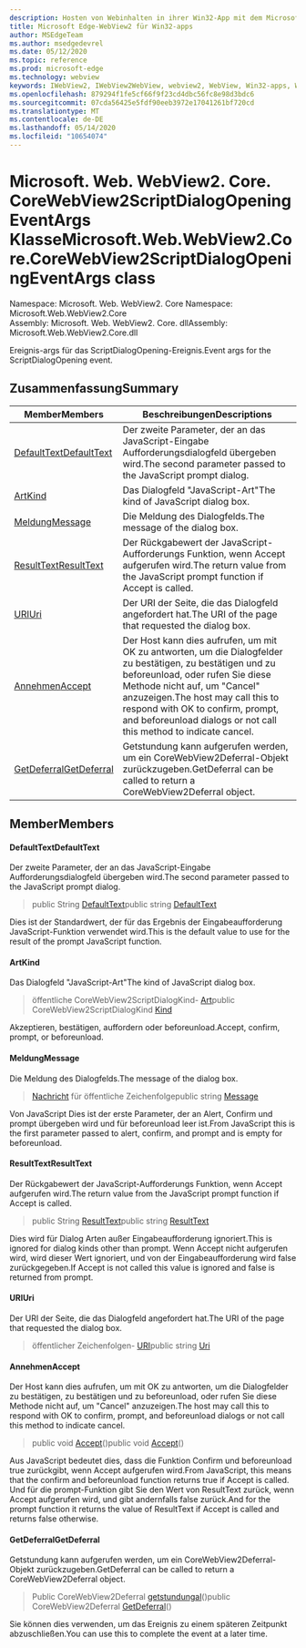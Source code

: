```yaml
---
description: Hosten von Webinhalten in ihrer Win32-App mit dem Microsoft Edge WebView2-Steuerelement
title: Microsoft Edge-WebView2 für Win32-apps
author: MSEdgeTeam
ms.author: msedgedevrel
ms.date: 05/12/2020
ms.topic: reference
ms.prod: microsoft-edge
ms.technology: webview
keywords: IWebView2, IWebView2WebView, webview2, WebView, Win32-apps, Win32, Edge, ICoreWebView2, ICoreWebView2Controller, Browser-Steuerelement, Edge-HTML
ms.openlocfilehash: 879294f1fe5cf66f9f23cd4dbc56fc8e98d3bdc6
ms.sourcegitcommit: 07cda56425e5fdf90eeb3972e17041261bf720cd
ms.translationtype: MT
ms.contentlocale: de-DE
ms.lasthandoff: 05/14/2020
ms.locfileid: "10654074"
---
```

# <span data-ttu-id="af644-104">Microsoft. Web. WebView2. Core. CoreWebView2ScriptDialogOpeningEventArgs Klasse</span><span class="sxs-lookup"><span data-stu-id="af644-104">Microsoft.Web.WebView2.Core.CoreWebView2ScriptDialogOpeningEventArgs class</span></span> 

<span data-ttu-id="af644-105">Namespace: Microsoft. Web. WebView2. Core </span><span class="sxs-lookup"><span data-stu-id="af644-105">Namespace: Microsoft.Web.WebView2.Core</span></span>\
<span data-ttu-id="af644-106">Assembly: Microsoft. Web. WebView2. Core. dll</span><span class="sxs-lookup"><span data-stu-id="af644-106">Assembly: Microsoft.Web.WebView2.Core.dll</span></span>

<span data-ttu-id="af644-107">Ereignis-args für das ScriptDialogOpening-Ereignis.</span><span class="sxs-lookup"><span data-stu-id="af644-107">Event args for the ScriptDialogOpening event.</span></span>

## <span data-ttu-id="af644-108">Zusammenfassung</span><span class="sxs-lookup"><span data-stu-id="af644-108">Summary</span></span>

 <span data-ttu-id="af644-109">Member</span><span class="sxs-lookup"><span data-stu-id="af644-109">Members</span></span>                        | <span data-ttu-id="af644-110">Beschreibungen</span><span class="sxs-lookup"><span data-stu-id="af644-110">Descriptions</span></span>
--------------------------------|---------------------------------------------
[<span data-ttu-id="af644-111">DefaultText</span><span class="sxs-lookup"><span data-stu-id="af644-111">DefaultText</span></span>](#defaulttext) | <span data-ttu-id="af644-112">Der zweite Parameter, der an das JavaScript-Eingabe Aufforderungsdialogfeld übergeben wird.</span><span class="sxs-lookup"><span data-stu-id="af644-112">The second parameter passed to the JavaScript prompt dialog.</span></span>
[<span data-ttu-id="af644-113">Art</span><span class="sxs-lookup"><span data-stu-id="af644-113">Kind</span></span>](#kind) | <span data-ttu-id="af644-114">Das Dialogfeld "JavaScript-Art"</span><span class="sxs-lookup"><span data-stu-id="af644-114">The kind of JavaScript dialog box.</span></span>
[<span data-ttu-id="af644-115">Meldung</span><span class="sxs-lookup"><span data-stu-id="af644-115">Message</span></span>](#message) | <span data-ttu-id="af644-116">Die Meldung des Dialogfelds.</span><span class="sxs-lookup"><span data-stu-id="af644-116">The message of the dialog box.</span></span>
[<span data-ttu-id="af644-117">ResultText</span><span class="sxs-lookup"><span data-stu-id="af644-117">ResultText</span></span>](#resulttext) | <span data-ttu-id="af644-118">Der Rückgabewert der JavaScript-Aufforderungs Funktion, wenn Accept aufgerufen wird.</span><span class="sxs-lookup"><span data-stu-id="af644-118">The return value from the JavaScript prompt function if Accept is called.</span></span>
[<span data-ttu-id="af644-119">URI</span><span class="sxs-lookup"><span data-stu-id="af644-119">Uri</span></span>](#uri) | <span data-ttu-id="af644-120">Der URI der Seite, die das Dialogfeld angefordert hat.</span><span class="sxs-lookup"><span data-stu-id="af644-120">The URI of the page that requested the dialog box.</span></span>
[<span data-ttu-id="af644-121">Annehmen</span><span class="sxs-lookup"><span data-stu-id="af644-121">Accept</span></span>](#accept) | <span data-ttu-id="af644-122">Der Host kann dies aufrufen, um mit OK zu antworten, um die Dialogfelder zu bestätigen, zu bestätigen und zu beforeunload, oder rufen Sie diese Methode nicht auf, um "Cancel" anzuzeigen.</span><span class="sxs-lookup"><span data-stu-id="af644-122">The host may call this to respond with OK to confirm, prompt, and beforeunload dialogs or not call this method to indicate cancel.</span></span>
[<span data-ttu-id="af644-123">GetDeferral</span><span class="sxs-lookup"><span data-stu-id="af644-123">GetDeferral</span></span>](#getdeferral) | <span data-ttu-id="af644-124">Getstundung kann aufgerufen werden, um ein CoreWebView2Deferral-Objekt zurückzugeben.</span><span class="sxs-lookup"><span data-stu-id="af644-124">GetDeferral can be called to return a CoreWebView2Deferral object.</span></span>

## <span data-ttu-id="af644-125">Member</span><span class="sxs-lookup"><span data-stu-id="af644-125">Members</span></span>

#### <span data-ttu-id="af644-126">DefaultText</span><span class="sxs-lookup"><span data-stu-id="af644-126">DefaultText</span></span> 

<span data-ttu-id="af644-127">Der zweite Parameter, der an das JavaScript-Eingabe Aufforderungsdialogfeld übergeben wird.</span><span class="sxs-lookup"><span data-stu-id="af644-127">The second parameter passed to the JavaScript prompt dialog.</span></span>

> <span data-ttu-id="af644-128">public String [DefaultText](#defaulttext)</span><span class="sxs-lookup"><span data-stu-id="af644-128">public string [DefaultText](#defaulttext)</span></span>

<span data-ttu-id="af644-129">Dies ist der Standardwert, der für das Ergebnis der Eingabeaufforderung JavaScript-Funktion verwendet wird.</span><span class="sxs-lookup"><span data-stu-id="af644-129">This is the default value to use for the result of the prompt JavaScript function.</span></span>

#### <span data-ttu-id="af644-130">Art</span><span class="sxs-lookup"><span data-stu-id="af644-130">Kind</span></span> 

<span data-ttu-id="af644-131">Das Dialogfeld "JavaScript-Art"</span><span class="sxs-lookup"><span data-stu-id="af644-131">The kind of JavaScript dialog box.</span></span>

> <span data-ttu-id="af644-132">öffentliche CoreWebView2ScriptDialogKind- [Art](#kind)</span><span class="sxs-lookup"><span data-stu-id="af644-132">public CoreWebView2ScriptDialogKind [Kind](#kind)</span></span>

<span data-ttu-id="af644-133">Akzeptieren, bestätigen, auffordern oder beforeunload.</span><span class="sxs-lookup"><span data-stu-id="af644-133">Accept, confirm, prompt, or beforeunload.</span></span>

#### <span data-ttu-id="af644-134">Meldung</span><span class="sxs-lookup"><span data-stu-id="af644-134">Message</span></span> 

<span data-ttu-id="af644-135">Die Meldung des Dialogfelds.</span><span class="sxs-lookup"><span data-stu-id="af644-135">The message of the dialog box.</span></span>

> <span data-ttu-id="af644-136">[Nachricht](#message) für öffentliche Zeichenfolge</span><span class="sxs-lookup"><span data-stu-id="af644-136">public string [Message](#message)</span></span>

<span data-ttu-id="af644-137">Von JavaScript Dies ist der erste Parameter, der an Alert, Confirm und prompt übergeben wird und für beforeunload leer ist.</span><span class="sxs-lookup"><span data-stu-id="af644-137">From JavaScript this is the first parameter passed to alert, confirm, and prompt and is empty for beforeunload.</span></span>

#### <span data-ttu-id="af644-138">ResultText</span><span class="sxs-lookup"><span data-stu-id="af644-138">ResultText</span></span> 

<span data-ttu-id="af644-139">Der Rückgabewert der JavaScript-Aufforderungs Funktion, wenn Accept aufgerufen wird.</span><span class="sxs-lookup"><span data-stu-id="af644-139">The return value from the JavaScript prompt function if Accept is called.</span></span>

> <span data-ttu-id="af644-140">public String [ResultText](#resulttext)</span><span class="sxs-lookup"><span data-stu-id="af644-140">public string [ResultText](#resulttext)</span></span>

<span data-ttu-id="af644-141">Dies wird für Dialog Arten außer Eingabeaufforderung ignoriert.</span><span class="sxs-lookup"><span data-stu-id="af644-141">This is ignored for dialog kinds other than prompt.</span></span> <span data-ttu-id="af644-142">Wenn Accept nicht aufgerufen wird, wird dieser Wert ignoriert, und von der Eingabeaufforderung wird false zurückgegeben.</span><span class="sxs-lookup"><span data-stu-id="af644-142">If Accept is not called this value is ignored and false is returned from prompt.</span></span>

#### <span data-ttu-id="af644-143">URI</span><span class="sxs-lookup"><span data-stu-id="af644-143">Uri</span></span> 

<span data-ttu-id="af644-144">Der URI der Seite, die das Dialogfeld angefordert hat.</span><span class="sxs-lookup"><span data-stu-id="af644-144">The URI of the page that requested the dialog box.</span></span>

> <span data-ttu-id="af644-145">öffentlicher Zeichenfolgen- [URI](#uri)</span><span class="sxs-lookup"><span data-stu-id="af644-145">public string [Uri](#uri)</span></span>

#### <span data-ttu-id="af644-146">Annehmen</span><span class="sxs-lookup"><span data-stu-id="af644-146">Accept</span></span> 

<span data-ttu-id="af644-147">Der Host kann dies aufrufen, um mit OK zu antworten, um die Dialogfelder zu bestätigen, zu bestätigen und zu beforeunload, oder rufen Sie diese Methode nicht auf, um "Cancel" anzuzeigen.</span><span class="sxs-lookup"><span data-stu-id="af644-147">The host may call this to respond with OK to confirm, prompt, and beforeunload dialogs or not call this method to indicate cancel.</span></span>

> <span data-ttu-id="af644-148">public void [Accept](#accept)()</span><span class="sxs-lookup"><span data-stu-id="af644-148">public void [Accept](#accept)()</span></span>

<span data-ttu-id="af644-149">Aus JavaScript bedeutet dies, dass die Funktion Confirm und beforeunload true zurückgibt, wenn Accept aufgerufen wird.</span><span class="sxs-lookup"><span data-stu-id="af644-149">From JavaScript, this means that the confirm and beforeunload function returns true if Accept is called.</span></span> <span data-ttu-id="af644-150">Und für die prompt-Funktion gibt Sie den Wert von ResultText zurück, wenn Accept aufgerufen wird, und gibt andernfalls false zurück.</span><span class="sxs-lookup"><span data-stu-id="af644-150">And for the prompt function it returns the value of ResultText if Accept is called and returns false otherwise.</span></span>

#### <span data-ttu-id="af644-151">GetDeferral</span><span class="sxs-lookup"><span data-stu-id="af644-151">GetDeferral</span></span> 

<span data-ttu-id="af644-152">Getstundung kann aufgerufen werden, um ein CoreWebView2Deferral-Objekt zurückzugeben.</span><span class="sxs-lookup"><span data-stu-id="af644-152">GetDeferral can be called to return a CoreWebView2Deferral object.</span></span>

> <span data-ttu-id="af644-153">Public CoreWebView2Deferral [getstundungal](#getdeferral)()</span><span class="sxs-lookup"><span data-stu-id="af644-153">public CoreWebView2Deferral [GetDeferral](#getdeferral)()</span></span>

<span data-ttu-id="af644-154">Sie können dies verwenden, um das Ereignis zu einem späteren Zeitpunkt abzuschließen.</span><span class="sxs-lookup"><span data-stu-id="af644-154">You can use this to complete the event at a later time.</span></span>

